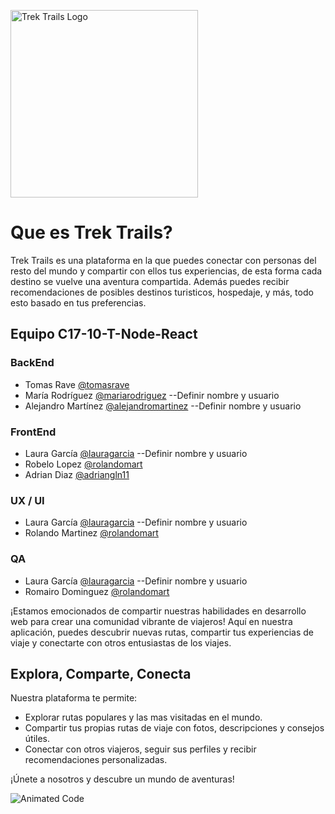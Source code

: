 <a href="https://ibb.co/VmwSgsp"><img src="https://i.ibb.co/X8Ys7qk/logo.png" alt="Trek Trails Logo" width="300" border="0"></a>

# Que es Trek Trails?

Trek Trails es una plataforma en la que puedes conectar con personas del resto del mundo y compartir con ellos tus experiencias, de esta forma cada destino se vuelve una aventura compartida. Además puedes recibir recomendaciones de posibles destinos turisticos, hospedaje, y más, todo esto basado en tus preferencias.

## Equipo C17-10-T-Node-React

### BackEnd

- Tomas Rave [@tomasrave](https://github.com/TomyReiv)
- María Rodríguez [@mariarodriguez](https://github.com/mariarodriguez) --Definir nombre y usuario
- Alejandro Martínez [@alejandromartinez](https://github.com/alejandromartinez) --Definir nombre y usuario

### FrontEnd

- Laura García [@lauragarcia](https://github.com/lauragarcia) --Definir nombre y usuario
- Robelo Lopez [@rolandomart](https://github.com/rolandomart)
- Adrian Diaz [@adriangln11](https://github.com/Adriangln11)

### UX / UI

- Laura García [@lauragarcia](https://github.com/lauragarcia) --Definir nombre y usuario
- Rolando Martinez [@rolandomart](https://github.com/rolandomart)

### QA

- Laura García [@lauragarcia](https://github.com/lauragarcia) --Definir nombre y usuario
- Romairo Dominguez [@rolandomart](https://github.com/rolandomart)

¡Estamos emocionados de compartir nuestras habilidades en desarrollo web para crear una comunidad vibrante de viajeros! Aquí en nuestra aplicación, puedes descubrir nuevas rutas, compartir tus experiencias de viaje y conectarte con otros entusiastas de los viajes.

## Explora, Comparte, Conecta

Nuestra plataforma te permite:

- Explorar rutas populares y las mas visitadas en el mundo.
- Compartir tus propias rutas de viaje con fotos, descripciones y consejos útiles.
- Conectar con otros viajeros, seguir sus perfiles y recibir recomendaciones personalizadas.

¡Únete a nosotros y descubre un mundo de aventuras!

![Animated Code](https://media.giphy.com/media/ZVik7pBtu9dNS/giphy.gif)
